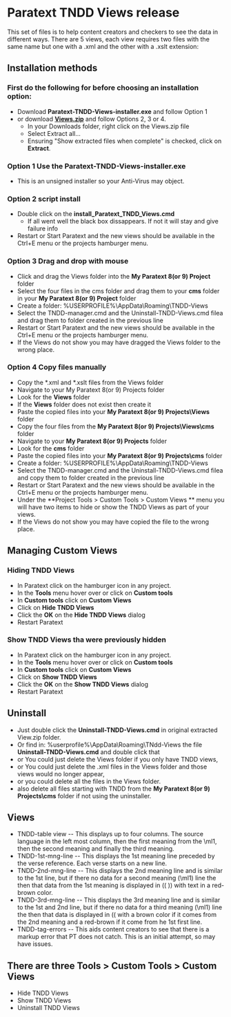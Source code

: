 # Paratext TNDD Views release

This set of files is to help content creators and checkers to see the data in different ways. There are 5 views, each view requires two files with the same name but one with a .xml and the other with a .xslt extension:

## Installation methods

### First do the following for before choosing an installation option:
- Download **Paratext-TNDD-Views-installer.exe** and follow Option 1 
- or download **[Views.zip](https://github.com/SILAsiaPub/PT-Views/releases/download/latest/Views.zip)** and follow Options 2, 3 or 4. 
  - In your Downloads folder, right click on the Views.zip file
  - Select Extract all...
  - Ensuring "Show extracted files when complete" is checked, click on **Extract**.



### Option 1 Use the Paratext-TNDD-Views-installer.exe 
- This is an unsigned installer so your Anti-Virus may object.

### Option 2 script install
- Double click on the **install_Paratext_TNDD_Views.cmd**
  - If all went well the black box dissappears. If not it will stay and give failure info
- Restart or Start Paratext and the new views should be available in the Ctrl+E menu or the projects hamburger menu.

### Option 3 Drag and drop with mouse
- Click and drag the Views folder into the **My Paratext 8(or 9) Project** folder
- Select the four files in the cms folder and drag them to your **cms** folder in your **My Paratext 8(or 9) Project** folder
- Create a folder: %USERPROFILE%\AppData\Roaming\TNDD-Views
- Select the TNDD-manager.cmd and the Uninstall-TNDD-Views.cmd filea and drag them to folder created in the previous line
- Restart or Start Paratext and the new views should be available in the Ctrl+E menu or the projects hamburger menu.
- If the Views do not show you may have dragged the Views folder to the wrong place.

### Option 4 Copy files manually
- Copy the *.xml and *.xslt files from the Views folder
- Navigate to your My Paratext 8(or 9) Projects folder
- Look for the **Views** folder
- If the **Views** folder does not exist then create it
- Paste the copied files into your **My Paratext 8(or 9) Projects\Views** folder
- Copy the four files from the **My Paratext 8(or 9) Projects\Views\cms** folder
- Navigate to your **My Paratext 8(or 9) Projects** folder
- Look for the **cms** folder
- Paste the copied files into your **My Paratext 8(or 9) Projects\cms** folder
- Create a folder: %USERPROFILE%\AppData\Roaming\TNDD-Views
- Select the TNDD-manager.cmd and the Uninstall-TNDD-Views.cmd filea and copy them to folder created in the previous line
- Restart or Start Paratext and the new views should be available in the Ctrl+E menu or the projects hamburger menu.
- Under the **Project Tools > Custom Tools > Custom Views ** menu you will have two items to hide or show the TNDD Views as part of your views.
- If the Views do not show you may have copied the file to the wrong place.

## Managing Custom Views

### Hiding TNDD Views
- In Paratext click on the hamburger icon in any project.
- In the **Tools** menu hover over or click on **Custom tools**
- In  **Custom tools** click on **Custom Views**
- Click on **Hide TNDD Views**
- Click the **OK** on the **Hide TNDD Views** dialog
- Restart Paratext

### Show TNDD Views tha were previously hidden
- In Paratext click on the hamburger icon in any project.
- In the **Tools** menu hover over or click on **Custom tools**
- In  **Custom tools** click on **Custom Views**
- Click on **Show TNDD Views**
- Click the **OK** on the **Show TNDD Views** dialog
- Restart Paratext

## Uninstall
- Just double click the **Uninstall-TNDD-Views.cmd** in original extracted View.zip folder.
- Or find in: %userprofile%\AppData\Roaming\TNdd-Views the file **Uninstall-TNDD-Views.cmd** and double click that 
- or You could just delete the Views folder if you only have TNDD views,
- or You could just delete the .xml files in the Views folder and those views would no longer appear,
- or you could delete all the files in the Views folder.
- also delete all files starting with TNDD from the **My Paratext 8(or 9) Projects\cms** folder if not using the uninstaller.

## Views

- TNDD-table view -- This displays up to four columns. The source language in the left most column, then the first meaning from the \ml1, then the second meaning and finally the third meaning.
- TNDD-1st-mng-line -- This displays the 1st meaning line preceded by the verse reference. Each verse starts on a new line.
- TNDD-2nd-mng-line -- This displays the 2nd meaning line and is similar to the 1st line, but if there no data for a second meaning (\ml1) line the then that data from the 1st meaning is displayed in (( )) with text in a red-brown color.
- TNDD-3rd-mng-line -- This displays the 3rd meaning line and is similar to the 1st and 2nd line, but if there no data for a third meaning (\ml1) line the then that data is displayed in (( with a brown color if it comes from the 2nd meaning and a red-brown if it come from he 1st first line.
- TNDD-tag-errors -- This aids content creators to see that there is a markup error that PT does not catch. This is an initial attempt, so may have issues.

## There are three **Tools > Custom Tools > Custom Views**
- Hide TNDD Views 
- Show TNDD Views 
- Uninstall TNDD Views 